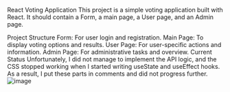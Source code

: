React Voting Application
This project is a simple voting application built with React. It should contain a Form, a main page, a User page, and an Admin page.

Project Structure
Form: For user login and registration.
Main Page: To display voting options and results.
User Page: For user-specific actions and information.
Admin Page: For administrative tasks and overview.
Current Status
Unfortunately, I did not manage to implement the API logic, and the CSS stopped working when I started writing useState and useEffect hooks. As a result, I put these parts in comments and did not progress further.
![image](https://github.com/Tante-Didi/React-Voting-Application/assets/126551023/b0ac2d89-b227-4dc9-be25-6568b920e3d0)


